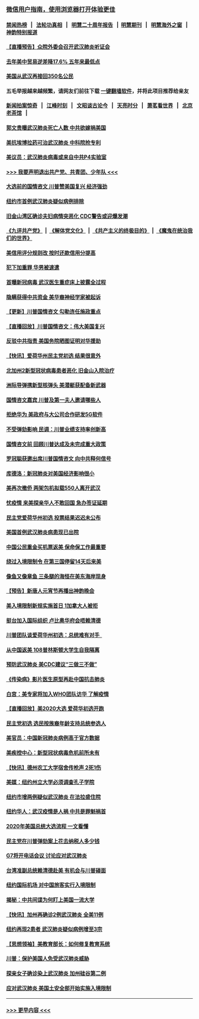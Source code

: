 ### [微信用户指南，使用浏览器打开体验更佳](https://github.com/gfw-breaker/banned-news1/blob/master/indexes/wechat-guide.md?t=0)
#### [禁闻热榜](热点新闻.md?t=0)  &nbsp;&nbsp;|&nbsp;&nbsp; [法轮功真相](https://github.com/gfw-breaker/truth/blob/master/README.md?t=0) &nbsp;&nbsp;|&nbsp;&nbsp; [明慧二十周年报告](https://github.com/gfw-breaker/mh-reports/blob/master/README.md?t=0) &nbsp;&nbsp;|&nbsp;&nbsp;[明慧期刊](https://github.com/gfw-breaker/mh-qikan) &nbsp;&nbsp;|&nbsp;&nbsp; [明慧海外之窗](https://github.com/gfw-breaker/mh-news/blob/master/README.md?t=0) &nbsp;&nbsp;|&nbsp;&nbsp; [神韵特别报道](https://github.com/gfw-breaker/mh-news/blob/master/shenyun.md?t=0)
#### [【直播预告】众院外委会召开武汉肺炎听证会](../pages/nsc412/n11846727.md?t=02060122) 
#### [去年美中贸易逆差降17.6% 五年来最低点](../pages/nsc412/n11846755.md?t=02060122) 
#### [美国从武汉再接回350名公民](../pages/nsc412/n11846705.md?t=02060122) 
#### 五毛举报越来越频繁，请网友们前往下载 [一键翻墙软件](https://github.com/gfw-breaker/ssr-accounts)，并将此项目推荐给亲友
#### [新闻拍案惊奇](https://github.com/gfw-breaker/banned-news1/blob/master/pages/link4.md) &nbsp;&nbsp;|&nbsp;&nbsp; [江峰时刻](https://github.com/gfw-breaker/banned-news1/blob/master/pages/link4.md) &nbsp;&nbsp;|&nbsp;&nbsp; [文昭谈古论今](https://github.com/gfw-breaker/banned-news1/blob/master/pages/link4.md) &nbsp;&nbsp;|&nbsp;&nbsp; [天亮时分](https://github.com/gfw-breaker/banned-news1/blob/master/pages/link4.md) &nbsp;&nbsp;|&nbsp;&nbsp; [萧茗看世界](https://github.com/gfw-breaker/banned-news1/blob/master/pages/link4.md) &nbsp;&nbsp;|&nbsp;&nbsp; [北京老茶馆](https://github.com/gfw-breaker/banned-news1/blob/master/pages/link4.md) &nbsp;&nbsp;|&nbsp;&nbsp; 
#### [郭文贵曝武汉肺炎死亡人数 中共欲嫁祸美国](../pages/nsc412/n11846240.md?t=02060122) 
#### [美抗埃博拉药可治武汉肺炎 中科院抢专利](../pages/nsc412/n11846409.md?t=02060122) 
#### [美议员：武汉肺炎病毒或来自中共P4实验室](../pages/nsc412/n11846043.md?t=02060122) 
#### [>>> 我要声明退出共产党、共青团、少年队 <<<](https://github.com/begood0513/goodnews/blob/master/quit/letter.md) 
#### [大选前的国情咨文 川普赞美国复兴 经济强劲](../pages/nsc412/n11845526.md?t=02060122) 
#### [纽约市首例武汉肺炎疑似病例排除](../pages/nsc412/n11844989.md?t=02060122) 
#### [旧金山湾区确诊夫妇病情突恶化 CDC警告或迎爆发潮](../pages/nsc412/n11845730.md?t=02060122) 
#### [《九评共产党》](https://github.com/begood0513/9ping.md/blob/master/README.md) &nbsp;|&nbsp; [《解体党文化》](../../../../jtdwh.md/blob/master/README.md)  &nbsp;|&nbsp; [《共产主义的终极目的》](../../../../gczydzjmd.md/blob/master/README.md) &nbsp;|&nbsp; [《魔鬼在统治我们的世界》](../../../../mgztzwmdsj.md/blob/master/README.md) 
#### [美信用评分规则改  按时还款信用分提高](../pages/nsc412/n11845488.md?t=02060122) 
#### [犯下加重罪 华男被速遣](../pages/nsc412/n11845476.md?t=02060122) 
#### [首曝新冠病毒 武汉医生重症床上披露全过程](../pages/nsc412/n11845150.md?t=02060122) 
#### [隐瞒获得中共资金 美华裔神经学家被起诉](../pages/nsc412/n11844879.md?t=02060122) 
#### [【更新】川普国情咨文 勾勒连任施政重点](../pages/nsc412/n11845223.md?t=02060122) 
#### [【直播回放】川普国情咨文：伟大美国复兴](../pages/nsc412/n11842079.md?t=02060122) 
#### [反驳中共指责 美国务院晒图证明对华援助](../pages/nsc412/n11844859.md?t=02060122) 
#### [【快讯】爱荷华州民主党初选 结果很意外](../pages/nsc412/n11844878.md?t=02060122) 
#### [北加州2新型冠状病毒患者恶化 旧金山入院治疗](../pages/nsc412/n11844842.md?t=02060122) 
#### [洲际导弹携新型核弹头 美潜艇获配备新武器](../pages/nsc412/n11844680.md?t=02060122) 
#### [国情咨文嘉宾 川普及第一夫人邀请哪些人](../pages/nsc412/n11844712.md?t=02060122) 
#### [拒绝华为 美政府与大公司合作研发5G软件](../pages/nsc412/n11844625.md?t=02060122) 
#### [不受弹劾影响 民调：川普业绩支持率创新高](../pages/nsc412/n11844622.md?t=02060122) 
#### [国情咨文前 回顾川普达成及未完成重大政策](../pages/nsc412/n11844581.md?t=02060122) 
#### [罗冠聪获邀出席川普国情咨文 向中共释何信号](../pages/nsc412/n11844355.md?t=02060122) 
#### [库德洛：新冠肺炎对美国经济影响很小](../pages/nsc412/n11844418.md?t=02060122) 
#### [美再次撤侨 两架包机拟载550人离开武汉](../pages/nsc412/n11844407.md?t=02060122) 
#### [忧疫情 来美探亲华人不敢回国 急办签证延期](../pages/nsc412/n11843344.md?t=02060122) 
#### [民主党爱荷华州初选 投票结果迟迟未公布](../pages/nsc412/n11844207.md?t=02060122) 
#### [美国首例武汉肺炎病患现已出院](../pages/nsc412/n11842740.md?t=02060122) 
#### [中国公民重金买机票返美 保命保工作最重要](../pages/nsc412/n11843282.md?t=02060122) 
#### [绕过入境限制令  在第三国停留14天后来美](../pages/nsc412/n11843341.md?t=02060122) 
#### [像鱼又像章鱼 三条腿的海怪在美东海岸现身](../pages/nsc412/n11843092.md?t=02060122) 
#### [【预告】新唐人元宵节再播出神韵晚会](../pages/nsc412/n11843192.md?t=02060122) 
#### [美入境限制新规实施首日 1加拿大人被拒](../pages/nsc412/n11843058.md?t=02060122) 
#### [挺台加入国际组织 卢比奥华府会唔赖清德](../pages/nsc412/n11843023.md?t=02060122) 
#### [川普团队谈爱荷华州初选：总统难有对手  ](../pages/nsc412/n11842867.md?t=02060122) 
#### [从中国返美 108普林斯顿大学生自我隔离](../pages/nsc412/n11842714.md?t=02060122) 
#### [预防武汉肺炎 美CDC建议“三做三不做”](../pages/nsc412/n11842700.md?t=02060122) 
#### [《传染病》影片医生原型再赴中国抗击肺炎](../pages/nsc412/n11842626.md?t=02060122) 
#### [白宫：美专家将加入WHO团队访华 了解疫情](../pages/nsc412/n11842198.md?t=02060122) 
#### [【直播回放】美2020大选 爱荷华初选开跑](../pages/nsc412/n11841820.md?t=02060122) 
#### [民主党初选 选民按族裔年龄支持总统参选人](../pages/nsc412/n11842239.md?t=02060122) 
#### [美官员：中国新冠肺炎病例高于官方数据](../pages/nsc412/n11842452.md?t=02060122) 
#### [美疾控中心：新型冠状病毒危机前所未有](../pages/nsc412/n11842406.md?t=02060122) 
#### [【快讯】德州农工大学宿舍传枪声 2死1伤](../pages/nsc412/n11842279.md?t=02060122) 
#### [美媒：纽约州立大学必须调查孔子学院](../pages/nsc412/n11840637.md?t=02060122) 
#### [纽约市增两例疑似武汉肺炎 在法拉盛住院](../pages/nsc412/n11840625.md?t=02060122) 
#### [纽约华人：武汉疫情是人祸 中共是罪魁祸首](../pages/nsc412/n11840631.md?t=02060122) 
#### [2020年美国总统大选流程 一文看懂](../pages/nsc412/n11842056.md?t=02060122) 
#### [民主党在川普弹劾案上花去纳税人多少钱](../pages/nsc412/n11841941.md?t=02060122) 
#### [G7将开电话会议 讨论应对武汉肺炎](../pages/nsc412/n11841658.md?t=02060122) 
#### [台湾准副总统赖清德赴美 有机会与川普碰面](../pages/nsc412/n11841332.md?t=02060122) 
#### [纽约国际机场  对中国旅客实行入境限制](../pages/nsc412/n11840619.md?t=02060122) 
#### [揭秘：中共间谍为何盯上美国一流大学](../pages/nsc412/n11840270.md?t=02060122) 
#### [【快讯】加州再确诊2例武汉肺炎 全美11例](../pages/nsc412/n11840339.md?t=02060122) 
#### [纽约再现2患者 武汉肺炎疑似病例增至3宗](../pages/nsc412/n11840010.md?t=02060122) 
#### [【思想领袖】美教育部长：如何修复教育系统](../pages/nsc412/n11690865.md?t=02060122) 
#### [川普：保护美国人免受武汉肺炎威胁](../pages/nsc412/n11839718.md?t=02060122) 
#### [探亲女子确诊染上武汉肺炎 加州硅谷第二例](../pages/nsc412/n11839784.md?t=02060122) 
#### [应对武汉肺炎 美国土安全部开始实施入境限制](../pages/nsc412/n11839729.md?t=02060122) 

----
#### [ >>> 更早内容 <<< ](../indexes/nsc412-earlier.md)
